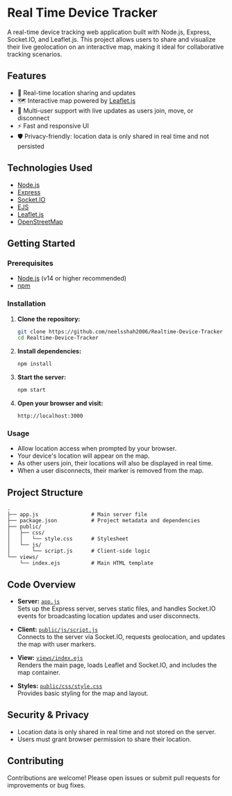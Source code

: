 # Real Time Device Tracker

A real-time device tracking web application built with Node.js, Express, Socket.IO, and Leaflet.js. This project allows users to share and visualize their live geolocation on an interactive map, making it ideal for collaborative tracking scenarios.

## Features

- 📍 Real-time location sharing and updates
- 🗺️ Interactive map powered by [Leaflet.js](https://leafletjs.com/)
- 🔗 Multi-user support with live updates as users join, move, or disconnect
- ⚡ Fast and responsive UI
- 🛡️ Privacy-friendly: location data is only shared in real time and not persisted

## Technologies Used

- [Node.js](https://nodejs.org/)
- [Express](https://expressjs.com/)
- [Socket.IO](https://socket.io/)
- [EJS](https://ejs.co/)
- [Leaflet.js](https://leafletjs.com/)
- [OpenStreetMap](https://www.openstreetmap.org/)

## Getting Started

### Prerequisites

- [Node.js](https://nodejs.org/) (v14 or higher recommended)
- [npm](https://www.npmjs.com/)

### Installation

1. **Clone the repository:**

   ```sh
   git clone https://github.com/neelsshah2006/Realtime-Device-Tracker
   cd Realtime-Device-Tracker
   ```

2. **Install dependencies:**

   ```sh
   npm install
   ```

3. **Start the server:**

   ```sh
   npm start
   ```

4. **Open your browser and visit:**
   ```
   http://localhost:3000
   ```

### Usage

- Allow location access when prompted by your browser.
- Your device's location will appear on the map.
- As other users join, their locations will also be displayed in real time.
- When a user disconnects, their marker is removed from the map.

## Project Structure

```
.
├── app.js                 # Main server file
├── package.json           # Project metadata and dependencies
├── public/
│   ├── css/
│   │   └── style.css      # Stylesheet
│   └── js/
│       └── script.js      # Client-side logic
└── views/
    └── index.ejs          # Main HTML template
```

## Code Overview

- **Server:** [`app.js`](app.js)  
  Sets up the Express server, serves static files, and handles Socket.IO events for broadcasting location updates and user disconnects.

- **Client:** [`public/js/script.js`](public/js/script.js)  
  Connects to the server via Socket.IO, requests geolocation, and updates the map with user markers.

- **View:** [`views/index.ejs`](views/index.ejs)  
  Renders the main page, loads Leaflet and Socket.IO, and includes the map container.

- **Styles:** [`public/css/style.css`](public/css/style.css)  
  Provides basic styling for the map and layout.

## Security & Privacy

- Location data is only shared in real time and not stored on the server.
- Users must grant browser permission to share their location.

## Contributing

Contributions are welcome! Please open issues or submit pull requests for improvements or bug fixes.
